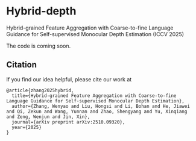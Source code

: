 # Hybrid-depth
Hybrid-grained Feature Aggregation with Coarse-to-fine Language Guidance for Self-supervised Monocular Depth Estimation (ICCV 2025)

The code is coming soon.



## Citation
If you find our idea helpful, please cite our work at
```
@article{zhang2025hybrid,
  title={Hybrid-grained Feature Aggregation with Coarse-to-fine Language Guidance for Self-supervised Monocular Depth Estimation},
  author={Zhang, Wenyao and Liu, Hongsi and Li, Bohan and He, Jiawei and Qi, Zekun and Wang, Yunnan and Zhao, Shengyang and Yu, Xinqiang and Zeng, Wenjun and Jin, Xin},
  journal={arXiv preprint arXiv:2510.09320},
  year={2025}
}
```

